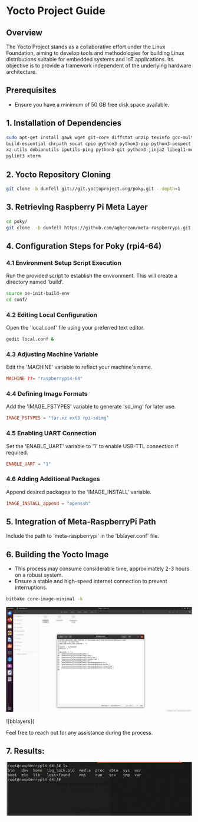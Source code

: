 # Yocto Project Guide

## Overview
The Yocto Project stands as a collaborative effort under the Linux Foundation, aiming to develop tools and methodologies for building Linux distributions suitable for embedded systems and IoT applications. Its objective is to provide a framework independent of the underlying hardware architecture.

## Prerequisites
* Ensure you have a minimum of 50 GB free disk space available.

## 1. Installation of Dependencies
```bash
sudo apt-get install gawk wget git-core diffstat unzip texinfo gcc-multilib \
build-essential chrpath socat cpio python3 python3-pip python3-pexpect \
xz-utils debianutils iputils-ping python3-git python3-jinja2 libegl1-mesa libsdl1.2-dev \
pylint3 xterm
```

## 2. Yocto Repository Cloning
```bash
git clone -b dunfell git://git.yoctoproject.org/poky.git --depth=1
```

## 3. Retrieving Raspberry Pi Meta Layer
```bash
cd poky/
git clone  -b dunfell https://github.com/agherzan/meta-raspberrypi.git --depth=1
```

## 4. Configuration Steps for Poky (rpi4-64)

### 4.1 Environment Setup Script Execution
Run the provided script to establish the environment. This will create a directory named 'build'.
```bash
source oe-init-build-env
cd conf/
```

### 4.2 Editing Local Configuration
Open the 'local.conf' file using your preferred text editor.
```bash
gedit local.conf &
```

### 4.3 Adjusting Machine Variable
Edit the 'MACHINE' variable to reflect your machine's name.
```conf
MACHINE ??= "raspberrypi4-64"
```

### 4.4 Defining Image Formats
Add the 'IMAGE_FSTYPES' variable to generate 'sd_img' for later use.
```conf
IMAGE_FSTYPES = "tar.xz ext3 rpi-sdimg"
```

### 4.5 Enabling UART Connection
Set the 'ENABLE_UART' variable to '1' to enable USB-TTL connection if required.
```conf
ENABLE_UART = "1"
```

### 4.6 Adding Additional Packages
Append desired packages to the 'IMAGE_INSTALL' variable.
```conf
IMAGE_INSTALL_append = "openssh"
```

## 5. Integration of Meta-RaspberryPi Path
Include the path to 'meta-raspberrypi' in the 'bblayer.conf' file.

## 6. Building the Yocto Image
* This process may consume considerable time, approximately 2-3 hours on a robust system.
* Ensure a stable and high-speed internet connection to prevent interruptions.
```bash
bitbake core-image-minimal -k
```


![alt text](<Screenshot from 2024-05-04 14-14-39.png>)




![bblayers](

Feel free to reach out for any assistance during the process.
## 7. Results:
![alt text](image.png)
